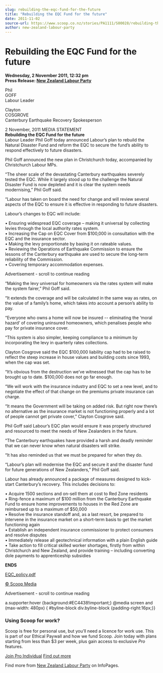 ```yaml
---
slug: rebuilding-the-eqc-fund-for-the-future
title: "Rebuilding the EQC Fund for the future"
date: 2011-11-02
source-url: https://www.scoop.co.nz/stories/PA1111/S00028/rebuilding-the-eqc-fund-for-the-future.htm
author: new-zealand-labour-party
---
```

Rebuilding the EQC Fund for the future
======================================

**Wednesday, 2 November 2011, 12:32 pm**  
**Press Release: [New Zealand Labour Party](https://info.scoop.co.nz/New_Zealand_Labour_Party)**

  
Phil  
GOFF  
Labour Leader

Clayton  
COSGROVE  
Canterbury Earthquake Recovery Spokesperson

2 November, 2011 MEDIA STATEMENT  
**Rebuilding the EQC Fund for the future**  
Labour Leader Phil Goff today announced Labour’s plan to rebuild the Natural Disaster Fund and reform the EQC to secure the fund’s ability to respond effectively to future disasters.

Phil Goff announced the new plan in Christchurch today, accompanied by Christchurch Labour MPs.

“The sheer scale of the devastating Canterbury earthquakes severely tested the EQC. While it largely stood up to the challenge the Natural Disaster Fund is now depleted and it is clear the system needs modernising,” Phil Goff said.

“Labour has taken on board the need for change and will review several aspects of the EQC to ensure it is effective in responding to future disasters.

Labour’s changes to EQC will include:

• Ensuring widespread EQC coverage – making it universal by collecting levies through the local authority rates system.  
• Increasing the Cap on EQC Cover from $100,000 in consultation with the EQC and the insurance sector.  
• Making the levy proportionate by basing it on rateable values.  
• Reviewing the Operations of Earthquake Commission to ensure the lessons of the Canterbury earthquake are used to secure the long-term reliability of the Commission.  
• Covering temporary accommodation expenses.

Advertisement - scroll to continue reading





“Making the levy universal for homeowners via the rates system will make the system fairer,” Phil Goff said.

“It extends the coverage and will be calculated in the same way as rates, on the value of a family’s home, which takes into account a person’s ability to pay.

“Everyone who owns a home will now be insured -- eliminating the ‘moral hazard’ of covering uninsured homeowners, which penalises people who pay for private insurance cover.

“This system is also simpler, keeping compliance to a minimum by incorporating the levy in quarterly rates collections.

Clayton Cosgrove said the EQC $100,000 liability cap had to be raised to reflect the steep increase in house values and building costs since 1993, when the cap was set.

“It’s obvious from the destruction we’ve witnessed that the cap has to be brought up to date. $100,000 does not go far enough.

“We will work with the insurance industry and EQC to set a new level, and to negotiate the effect of that change on the premiums private insurance can charge.

“It means the Government will be taking on added risk. But right now there’s no alternative as the insurance market is not functioning properly and a lot of people cannot get private cover,” Clayton Cosgrove said.

Phil Goff said Labour’s EQC plan would ensure it was properly structured and resourced to meet the needs of New Zealanders in the future.

“The Canterbury earthquakes have provided a harsh and deadly reminder that we can never know when natural disasters will strike.

“It has also reminded us that we must be prepared for when they do.

“Labour’s plan will modernise the EQC and secure it and the disaster fund for future generations of New Zealanders,” Phil Goff said.

Labour has already announced a package of measures designed to kick-start Canterbury’s recovery. This includes decisions to:

• Acquire 1500 sections and on-sell them at cost to Red Zone residents  
• Ring-fence a maximum of $100 million from the Canterbury Earthquake Fund to ensure home improvements to houses in the Red Zone are reimbursed up to a maximum of $50,000  
• Resolve the insurance standoff and, as a last resort, be prepared to intervene in the insurance market on a short-term basis to get the market functioning again  
• Establish an independent insurance commissioner to protect consumers and resolve disputes  
• Immediately release all geotechnical information with a plain English guide  
• Take action to fill critical skilled worker shortages, firstly from within Christchurch and New Zealand, and provide training – including converting dole payments to apprenticeship subsidies

**ENDS**

[EQC\_policy.pdf](http://img.scoop.co.nz/media/pdfs/1111/EQC_policy.pdf)  

[© Scoop Media](http://www.scoop.co.nz/about/terms.html)  

Advertisement - scroll to continue reading



a.supporter:hover {background:#EC4438!important;} @media screen and (max-width: 480px) { #byline-block div.byline-block {padding-right:16px;}}

### Using Scoop for work?

Scoop is free for personal use, but you’ll need a licence for work use. This is part of our Ethical Paywall and how we fund Scoop. Join today with plans starting from less than $3 per week, plus gain access to exclusive _Pro_ features.  
  
[Join Pro Individual](https://pro.scoop.co.nz/Individual/?from=ProIn24) [Find out more](https://pro.scoop.co.nz/using-scoop-for-work/?from=ProIn24)

Find more from [New Zealand Labour Party](https://info.scoop.co.nz/New_Zealand_Labour_Party) on InfoPages.